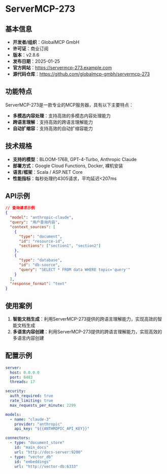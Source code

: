 # ServerMCP-273

## 基本信息

- **开发者/组织**：GlobalMCP GmbH
- **许可证**：商业订阅
- **版本**：v2.8.6
- **发布日期**：2025-01-25
- **官方网站**：https://servermcp-273.example.com
- **源代码仓库**：https://github.com/globalmcp-gmbh/servermcp-273

## 功能特点

ServerMCP-273是一款专业的MCP服务器，具有以下主要特点：

- **多模态内容处理**：支持高效的多模态内容处理能力
- **跨语言理解**：支持高效的跨语言理解能力
- **自动扩缩容**：支持高效的自动扩缩容能力


## 技术规格

- **支持的模型**：BLOOM-176B, GPT-4-Turbo, Anthropic Claude
- **部署方式**：Google Cloud Functions, Docker, 裸机安装
- **语言/框架**：Scala / ASP.NET Core
- **性能指标**：每秒处理约4305请求，平均延迟<207ms

## API示例

```json
// 查询请求示例
{
  "model": "anthropic-claude",
  "query": "用户查询内容",
  "context_sources": [
    {
      "type": "document",
      "id": "resource-id",
      "sections": ["section1", "section2"]
    },
    {
      "type": "database",
      "id": "db-source",
      "query": "SELECT * FROM data WHERE topic='query'"
    }
  ],
  "response_format": "text"
}
```

## 使用案例

1. **智能文档生成**：利用ServerMCP-273提供的跨语言理解能力，实现高效的智能文档生成
2. **多语言内容创建**：利用ServerMCP-273提供的跨语言理解能力，实现高效的多语言内容创建


## 配置示例

```yaml
server:
  host: 0.0.0.0
  port: 8483
  threads: 17

security:
  auth_required: true
  rate_limiting: true
  max_requests_per_minute: 2299

models:
  - name: "claude-3"
    provider: "anthropic"
    api_key: "${{ANTHROPIC_API_KEY}}"

connectors:
  - type: "document_store"
    id: "main_docs"
    url: "http://docs-server:9200"
  - type: "vector_db"
    id: "embeddings"
    url: "http://vector-db:6333"
```